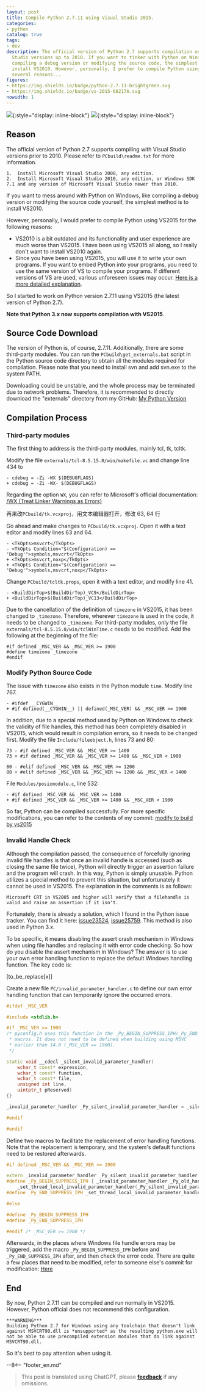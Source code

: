 ```yaml
---
layout: post
title: Compile Python 2.7.11 using Visual Studio 2015.
categories:
- python
catalog: true
tags:
- dev
description: The official version of Python 2.7 supports compilation using Visual
  Studio versions up to 2010. If you want to tinker with Python on Windows, such as
  compiling a debug version or modifying the source code, the simplest method is to
  install VS2010. However, personally, I prefer to compile Python using VS2015 for
  several reasons...
figures:
- https://img.shields.io/badge/python-2.7.11-brightgreen.svg
- https://img.shields.io/badge/vs-2015-68217A.svg
nowidth: 1
---
```


<meta property="og:title" content="使用 Visual Studio 2015 编译 Python 2.7.11" />

![](https://img.shields.io/badge/python-2.7.11-brightgreen.svg){:style="display: inline-block"}
![](https://img.shields.io/badge/vs-2015-68217A.svg){:style="display: inline-block"}

## Reason

The official version of Python 2.7 supports compiling with Visual Studio versions prior to 2010. Please refer to `PCbuild\readme.txt` for more information.


	1.  Install Microsoft Visual Studio 2008, any edition.
	2.  Install Microsoft Visual Studio 2010, any edition, or Windows SDK 7.1 and any version of Microsoft Visual Studio newer than 2010.


If you want to mess around with Python on Windows, like compiling a debug version or modifying the source code yourself, the simplest method is to install VS2010.

However, personally, I would prefer to compile Python using VS2015 for the following reasons:


- VS2010 is a bit outdated and its functionality and user experience are much worse than VS2015. I have been using VS2015 all along, so I really don't want to install VS2010 again.
- Since you have been using VS2015, you will use it to write your own programs. If you want to embed Python into your programs, you need to use the same version of VS to compile your programs. If different versions of VS are used, various unforeseen issues may occur. [Here is a more detailed explanation](http://siomsystems.com/mixing-visual-studio-versions/).

So I started to work on Python version 2.7.11 using VS2015 (the latest version of Python 2.7).

**Note that Python 3.x now supports compilation with VS2015**.

## Source Code Download

The version of Python is, of course, 2.7.11. Additionally, there are some third-party modules. You can run the `PCbuild\get_externals.bat` script in the Python source code directory to obtain all the modules required for compilation. Please note that you need to install svn and add svn.exe to the system PATH.

Downloading could be unstable, and the whole process may be terminated due to network problems. Therefore, it is recommended to directly download the "externals" directory from my GitHub: [My Python Version](https://github.com/disenone/wpython-2.7.11/tree/e13f43a3b72ae2bdf4d2950c6364750ae668cbf4/externals)

## Compilation Process

### Third-party modules

The first thing to address is the third-party modules, mainly tcl, tk, tcltk.

Modify the file `externals/tcl-8.5.15.0/win/makefile.vc` and change line 434 to

	- cdebug = -Zi -WX $(DEBUGFLAGS)
	+ cdebug = -Zi -WX- $(DEBUGFLAGS)

Regarding the option `WX`, you can refer to Microsoft's official documentation: [/WX (Treat Linker Warnings as Errors)](https://msdn.microsoft.com/en-us/library/ms235592.aspx)

再来改`PCbuild/tk.vcxproj`，用文本编辑器打开，修改 63, 64 行

Go ahead and make changes to `PCbuild/tk.vcxproj`. Open it with a text editor and modify lines 63 and 64.

	- <TkOpts>msvcrt</TkOpts>
	- <TkOpts Condition="$(Configuration) == 'Debug'">symbols,msvcrt</TkOpts>
	+ <TkOpts>msvcrt,noxp</TkOpts>
	+ <TkOpts Condition="$(Configuration) == 'Debug'">symbols,msvcrt,noxp</TkOpts>

Change `PCbuild/tcltk.props`, open it with a text editor, and modify line 41.

	- <BuildDirTop>$(BuildDirTop)_VC9</BuildDirTop>
	+ <BuildDirTop>$(BuildDirTop)_VC13</BuildDirTop>

Due to the cancellation of the definition of `timezone` in VS2015, it has been changed to `_timezone`. Therefore, wherever `timezone` is used in the code, it needs to be changed to `_timezone`. For third-party modules, only the file `externals/tcl-8.5.15.0/win/tclWinTime.c` needs to be modified. Add the following at the beginning of the file:

	#if defined _MSC_VER && _MSC_VER >= 1900
	#define timezone _timezone
	#endif

### Modify Python Source Code

The issue with `timezone` also exists in the Python module `time`. Modify line 767.

	- #ifdef __CYGWIN__
	+ #if defined(__CYGWIN__) || defined(_MSC_VER) && _MSC_VER >= 1900

In addition, due to a special method used by Python on Windows to check the validity of file handles, this method has been completely disabled in VS2015, which would result in compilation errors, so it needs to be changed first. Modify the file `Include/fileobject.h`, lines 73 and 80:

	73 - #if defined _MSC_VER && _MSC_VER >= 1400
	73 + #if defined _MSC_VER && _MSC_VER >= 1400 && _MSC_VER < 1900

	80 - #elif defined _MSC_VER && _MSC_VER >= 1200
	80 + #elif defined _MSC_VER && _MSC_VER >= 1200 && _MSC_VER < 1400

File `Modules/posixmodule.c`, line 532:

	- #if defined _MSC_VER && _MSC_VER >= 1400
	+ #if defined _MSC_VER && _MSC_VER >= 1400 && _MSC_VER < 1900

So far, Python can be compiled successfully. For more specific modifications, you can refer to the contents of my commit: [modify to build by vs2015](https://github.com/disenone/wpython-2.7.11/commit/4037e2d806518dbf06ffb8ee5c46f419ef8d7edf)


### Invalid Handle Check

Although the compilation passed, the consequence of forcefully ignoring invalid file handles is that once an invalid handle is accessed (such as closing the same file twice), Python will directly trigger an assertion failure and the program will crash. In this way, Python is simply unusable. Python utilizes a special method to prevent this situation, but unfortunately it cannot be used in VS2015. The explanation in the comments is as follows:

	Microsoft CRT in VS2005 and higher will verify that a filehandle is valid and raise an assertion if it isn't.


Fortunately, there is already a solution, which I found in the Python issue tracker. You can find it here: [issue23524](http://psf.upfronthosting.co.za/roundup/tracker/issue23524), [issue25759](http://psf.upfronthosting.co.za/roundup/tracker/issue25759). This method is also used in Python 3.x.


To be specific, it means disabling the assert crash mechanism in Windows when using file handles and replacing it with error code checking. So how do you disable the assert mechanism in Windows? The answer is to use your own error handling function to replace the default Windows handling function. The key code is:

[to_be_replace[x]]


Create a new file `PC/invalid_parameter_handler.c` to define our own error handling function that can temporarily ignore the occurred errors.

```c++
#ifdef _MSC_VER

#include <stdlib.h>

#if _MSC_VER >= 1900
/* pyconfig.h uses this function in the _Py_BEGIN_SUPPRESS_IPH/_Py_END_SUPPRESS_IPH
 * macros. It does not need to be defined when building using MSVC
 * earlier than 14.0 (_MSC_VER == 1900).
 */

static void __cdecl _silent_invalid_parameter_handler(
    wchar_t const* expression,
    wchar_t const* function,
    wchar_t const* file,
    unsigned int line,
	uintptr_t pReserved) 
{}

_invalid_parameter_handler _Py_silent_invalid_parameter_handler = _silent_invalid_parameter_handler;

#endif

#endif
```

Define two macros to facilitate the replacement of error handling functions. Note that the replacement is temporary, and the system's default functions need to be restored afterwards.

```c++
#if defined _MSC_VER && _MSC_VER >= 1900

extern _invalid_parameter_handler _Py_silent_invalid_parameter_handler;
#define _Py_BEGIN_SUPPRESS_IPH { _invalid_parameter_handler _Py_old_handler = \
    _set_thread_local_invalid_parameter_handler(_Py_silent_invalid_parameter_handler);
#define _Py_END_SUPPRESS_IPH _set_thread_local_invalid_parameter_handler(_Py_old_handler); }

#else

#define _Py_BEGIN_SUPPRESS_IPH
#define _Py_END_SUPPRESS_IPH

#endif /* _MSC_VER >= 1900 */
```

Afterwards, in the places where Windows file handle errors may be triggered, add the macro `_Py_BEGIN_SUPPRESS_IPH` before and `_Py_END_SUPPRESS_IPH` after, and then check the error code. There are quite a few places that need to be modified, refer to someone else's commit for modification:
[Here](https://github.com/kovidgoyal/cpython/commit/a9ec814d466d3c0139d10b69666f88eed10e4940)

## End

By now, Python 2.7.11 can be compiled and run normally in VS2015. However, Python official does not recommend this configuration.

	***WARNING***
	Building Python 2.7 for Windows using any toolchain that doesn't link
	against MSVCRT90.dll is *unsupported* as the resulting python.exe will
	not be able to use precompiled extension modules that do link against
	MSVCRT90.dll.

So it's best to pay attention when using it.

--8<-- "footer_en.md"


> This post is translated using ChatGPT, please [**feedback**](https://github.com/disenone/wiki/issues/new) if any omissions.
